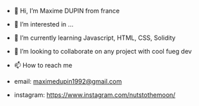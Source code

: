 - 👋 Hi, I’m Maxime DUPIN from france


- 👀 I’m interested in ...
- 🌱 I’m currently learning Javascript, HTML, CSS, Solidity
- 💞️ I’m looking to collaborate on any project with cool fueg dev
- 📫 How to reach me 
- email: maximedupin1992@gmail.com
- instagram: https://www.instagram.com/nutstothemoon/

<!---
Nutstothemoo/Nutstothemoo is a ✨ special ✨ repository because its `README.md` (this file) appears on your GitHub profile.
You can click the Preview link to take a look at your changes.
--->
